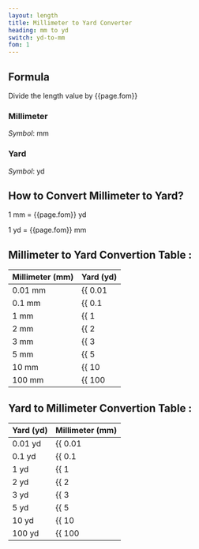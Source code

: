 ```yaml
---
layout: length
title: Millimeter to Yard Converter
heading: mm to yd
switch: yd-to-mm
fom: 1
---
```


## Formula
Divide the length value by {{page.fom}}

### Millimeter
*Symbol*: mm

### Yard
*Symbol*: yd

## How to Convert Millimeter to Yard?
1 mm = {{page.fom}} yd

1 yd = {{page.fom}} mm

## Millimeter to Yard Convertion Table :

| Millimeter (mm) | Yard (yd) |
| ---- | ---- |
| 0.01 mm | {{ 0.01 | divided_by: page.fom | round: 5 }} yd |
| 0.1 mm | {{ 0.1 | divided_by: page.fom | round: 5 }} yd |
| 1 mm | {{ 1 | divided_by: page.fom | round: 5 }} yd |
| 2 mm | {{ 2 | divided_by: page.fom | round: 5 }} yd |
| 3 mm | {{ 3 | divided_by: page.fom | round: 5 }} yd |
| 5 mm | {{ 5 | divided_by: page.fom | round: 5 }} yd |
| 10 mm | {{ 10 | divided_by: page.fom | round: 5 }} yd |
| 100 mm | {{ 100 | divided_by: page.fom | round: 5 }} yd |

## Yard to Millimeter Convertion Table :

| Yard (yd) | Millimeter (mm) |
| ---- | ---- |
| 0.01 yd | {{ 0.01 | times: page.fom | round: 5 }} mm |
| 0.1 yd | {{ 0.1 | times: page.fom | round: 5 }} mm |
| 1 yd | {{ 1 | times: page.fom | round: 5 }} mm |
| 2 yd | {{ 2 | times: page.fom | round: 5 }} mm |
| 3 yd | {{ 3 | times: page.fom | round: 5 }} mm |
| 5 yd | {{ 5 | times: page.fom | round: 5 }} mm |
| 10 yd | {{ 10 | times: page.fom | round: 5 }} mm |
| 100 yd | {{ 100 | times: page.fom | round: 5 }} mm |

<script>
selectInput[2].selected = true
selectOutput[6].selected = true
</script>
